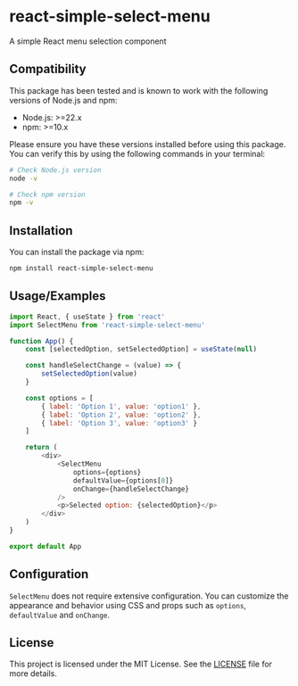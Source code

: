 # react-simple-select-menu

A simple React menu selection component

## Compatibility

This package has been tested and is known to work with the following versions of Node.js and npm:

-   Node.js: >=22.x
-   npm: >=10.x

Please ensure you have these versions installed before using this package. You can verify this by using the following commands in your terminal:

```bash
# Check Node.js version
node -v

# Check npm version
npm -v
```

## Installation

You can install the package via npm:

```bash
npm install react-simple-select-menu
```

## Usage/Examples

```javascript
import React, { useState } from 'react'
import SelectMenu from 'react-simple-select-menu'

function App() {
    const [selectedOption, setSelectedOption] = useState(null)

    const handleSelectChange = (value) => {
        setSelectedOption(value)
    }

    const options = [
        { label: 'Option 1', value: 'option1' },
        { label: 'Option 2', value: 'option2' },
        { label: 'Option 3', value: 'option3' }
    ]

    return (
        <div>
            <SelectMenu
                options={options}
                defaultValue={options[0]}
                onChange={handleSelectChange}
            />
            <p>Selected option: {selectedOption}</p>
        </div>
    )
}

export default App
```

## Configuration

`SelectMenu` does not require extensive configuration. You can customize the appearance and behavior using CSS and props such as `options`, `defaultValue` and `onChange`.

## License

This project is licensed under the MIT License. See the [LICENSE](./LICENSE) file for more details.
